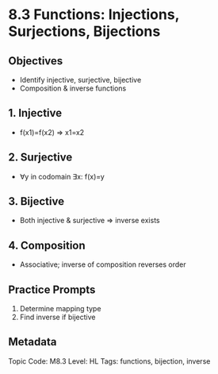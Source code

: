 # 8.3 Functions: Injections, Surjections, Bijections

## Objectives
- Identify injective, surjective, bijective
- Composition & inverse functions

## 1. Injective
- f(x1)=f(x2) ⇒ x1=x2

## 2. Surjective
- ∀y in codomain ∃x: f(x)=y

## 3. Bijective
- Both injective & surjective ⇒ inverse exists

## 4. Composition
- Associative; inverse of composition reverses order

## Practice Prompts
1. Determine mapping type
2. Find inverse if bijective

## Metadata
Topic Code: M8.3
Level: HL
Tags: functions, bijection, inverse
